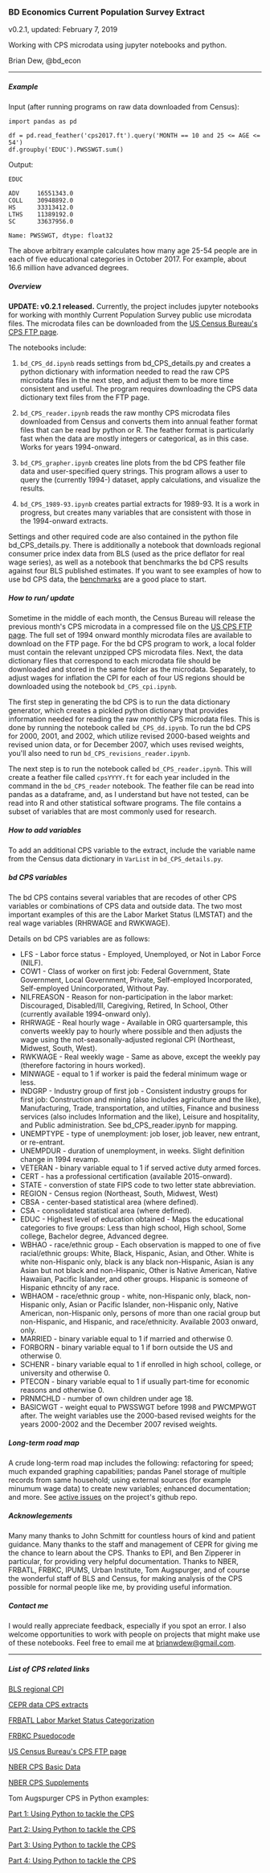 ### BD Economics Current Population Survey Extract

v0.2.1, updated: February 7, 2019

Working with CPS microdata using jupyter notebooks and python.

Brian Dew, @bd_econ

-----

##### Example

Input (after running programs on raw data downloaded from Census):

```
import pandas as pd

df = pd.read_feather('cps2017.ft').query('MONTH == 10 and 25 <= AGE <= 54')
df.groupby('EDUC').PWSSWGT.sum()
```

Output:

```
EDUC

ADV     16551343.0
COLL    30948892.0
HS      33313412.0
LTHS    11389192.0
SC      33637956.0

Name: PWSSWGT, dtype: float32
```

The above arbitrary example calculates how many age 25-54 people are in each of five educational categories in October 2017. For example, about 16.6 million have advanced degrees.

##### Overview

**UPDATE: v0.2.1 released.** Currently, the project includes jupyter notebooks for working with monthly Current Population Survey public use microdata files. The microdata files can be downloaded from the [US Census Bureau's CPS FTP page](https://thedataweb.rm.census.gov/ftp/cps_ftp.html). 

The notebooks include:

1) `bd_CPS_dd.ipynb` reads settings from bd_CPS_details.py and creates a python dictionary with information needed to read the raw CPS microdata files in the next step, and adjust them to be more time consistent and useful. The program requires downloading the CPS data dictionary text files from the FTP page. 

2) `bd_CPS_reader.ipynb` reads the raw monthy CPS microdata files downloaded from Census and converts them into annual feather format files that can be read by python or R. The feather format is particularly fast when the data are mostly integers or categorical, as in this case. Works for years 1994-onward.

3) `bd_CPS_grapher.ipynb` creates line plots from the bd CPS feather file data and user-specified query strings. This program allows a user to query the (currently 1994-) dataset, apply calculations, and visualize the results. 

4) `bd_CPS_1989-93.ipynb` creates partial extracts for 1989-93. It is a work in progress, but creates many variables that are consistent with those in the 1994-onward extracts.

Settings and other required code are also contained in the python file bd_CPS_details.py. There is additionally a notebook that downloads regional consumer price index data from BLS (used as the price deflator for real wage series), as well as a notebook that benchmarks the bd CPS results against four BLS published estimates. If you want to see examples of how to use bd CPS data, the [benchmarks](https://github.com/bdecon/econ_data/blob/master/bd_CPS/bd_CPS_benchmark.ipynb) are a good place to start.

##### How to run/ update

Sometime in the middle of each month, the Census Bureau will release the previous month's CPS microdata in a compressed file on the [US CPS FTP page](https://thedataweb.rm.census.gov/ftp/cps_ftp.html). The full set of 1994 onward monthly microdata files are available to download on the FTP page. For the bd CPS program to work, a local folder must contain the relevant unzipped CPS microdata files. Next, the data dictionary files that correspond to each microdata file should be downloaded and stored in the same folder as the microdata. Separately, to adjust wages for inflation the CPI for each of four US regions should be downloaded using the notebook `bd_CPS_cpi.ipynb`. 

The first step in generating the bd CPS is to run the data dictionary generator, which creates a pickled python dictionary that provides information needed for reading the raw monthly CPS microdata files. This is done by running the notebook called `bd_CPS_dd.ipynb`. To run the bd CPS for 2000, 2001, and 2002, which utilize revised 2000-based weights and revised union data, or for December 2007, which uses revised weights, you'll also need to run `bd_CPS_revisions_reader.ipynb`.

The next step is to run the notebook called `bd_CPS_reader.ipynb`. This will create a feather file called `cpsYYYY.ft` for each year included in the command in the `bd_CPS_reader` notebook. The feather file can be read into pandas as a dataframe, and, as I understand but have not tested, can be read into R and other statistical software programs. The file contains a subset of variables that are most commonly used for research. 

##### How to add variables

To add an additional CPS variable to the extract, include the variable name from the Census data dictionary in `VarList` in `bd_CPS_details.py`.

##### bd CPS variables

The bd CPS contains several variables that are recodes of other CPS variables or combinations of CPS data and outside data. The two most important examples of this are the Labor Market Status (LMSTAT) and the real wage variables (RHRWAGE and RWKWAGE). 

Details on bd CPS variables are as follows:

* LFS - Labor force status - Employed, Unemployed, or Not in Labor Force (NILF).
* COW1 - Class of worker on first job: Federal Government, State Government, Local Government, Private, Self-employed Incorporated, Self-employed Unincorporated, Without Pay. 
* NILFREASON - Reason for non-participation in the labor market: Discouraged, Disabled/Ill, Caregiving, Retired, In School, Other (currently available 1994-onward only).
* RHRWAGE - Real hourly wage - Available in ORG quartersample, this converts weekly pay to hourly where possible and then adjusts the wage using the not-seasonally-adjusted regional CPI (Northeast, Midwest, South, West). 
* RWKWAGE - Real weekly wage - Same as above, except the weekly pay (therefore factoring in hours worked).
* MINWAGE - equal to 1 if worker is paid the federal minimum wage or less. 
* INDGRP - Industry group of first job - Consistent industry groups for first job: Construction and mining (also includes agriculture and the like), Manufacturing, Trade, transportation, and utilties, Finance and business services (also includes Information and the like), Leisure and hospitality, and Public administration. See bd_CPS_reader.ipynb for mapping. 
* UNEMPTYPE - type of unemployment: job loser, job leaver, new entrant, or re-entrant. 
* UNEMPDUR - duration of unemployment, in weeks. Slight definition change in 1994 revamp.
* VETERAN - binary variable equal to 1 if served active duty armed forces.
* CERT - has a professional certification (available 2015-onward).
* STATE - converstion of state FIPS code to two letter state abbreviation.
* REGION - Census region (Northeast, South, Midwest, West)
* CBSA - center-based statistical area (where defined).
* CSA - consolidated statistical area (where defined).
* EDUC - Highest level of education obtained - Maps the educational categories to five groups: Less than high school, High school, Some college, Bachelor degree, Advanced degree.
* WBHAO - race/ethnic group - Each observation is mapped to one of five racial/ethnic groups: White, Black, Hispanic, Asian, and Other. White is white non-Hispanic only, black is any black non-Hispanic, Asian is any Asian but not black and non-Hispanic, Other is Native American, Native Hawaiian, Pacific Islander, and other groups. Hispanic is someone of Hispanic ethncity of any race. 
* WBHAOM - race/ethnic group - white, non-Hispanic only, black, non-Hispanic only, Asian or Pacific Islander, non-Hispanic only, Native American, non-Hispanic only, persons of more than one racial group but non-Hispanic, and Hispanic, and race/ethnicity. Available 2003 onward, only.
* MARRIED - binary variable equal to 1 if married and otherwise 0.
* FORBORN - binary variable equal to 1 if born outside the US and otherwise 0.
* SCHENR - binary variable equal to 1 if enrolled in high school, college, or university and otherwise 0. 
* PTECON - binary variable equal to 1 if usually part-time for economic reasons and otherwise 0.
* PRNMCHLD - number of own children under age 18.
* BASICWGT - weight equal to PWSSWGT before 1998 and PWCMPWGT after. The weight variables use the 2000-based revised weights for the years 2000-2002 and the December 2007 revised weights.

##### Long-term road map 

A crude long-term road map includes the following: refactoring for speed; much expanded graphing capabilities; pandas Panel storage of multiple records from same household; using external sources (for example minumum wage data) to create new variables; enhanced documentation; and more. See [active issues](https://github.com/bdecon/econ_data/issues) on the project's github repo.

##### Acknowlegements

Many many thanks to John Schmitt for countless hours of kind and patient guidance. Many thanks to the staff and management of CEPR for giving me the chance to learn about the CPS. Thanks to EPI, and Ben Zipperer in particular, for providing very helpful documentation. Thanks to NBER, FRBATL, FRBKC, IPUMS, Urban Institute, Tom Augspurger, and of course the wonderful staff of BLS and Census, for making analysis of the CPS possible for normal people like me, by providing useful information. 

##### Contact me

I would really appreciate feedback, especially if you spot an error. I also welcome opportunities to work with people on projects that might make use of these notebooks. Feel free to email me at brianwdew@gmail.com.


-----

##### List of CPS related links

[BLS regional CPI](https://www.bls.gov/cpi/regional-resources.htm)

[CEPR data CPS extracts](http://ceprdata.org/cps-uniform-data-extracts/)

[FRBATL Labor Market Status Categorization](https://www.frbatlanta.org/chcs/human-capital-currents/2015/0612-measuring-labor-market-status-using-basic-data.aspx)

[FRBKC Psuedocode](https://www.kansascityfed.org/research/kcdc/cps/coreinfo/pseudocode/hrswk)

[US Census Bureau's CPS FTP page](https://thedataweb.rm.census.gov/ftp/cps_ftp.html)

[NBER CPS Basic Data](http://www.nber.org/data/cps_basic.html)

[NBER CPS Supplements](https://www.nber.org/data/current-population-survey-data.html)

Tom Augspurger CPS in Python examples:

[Part 1: Using Python to tackle the CPS](http://tomaugspurger.github.io/tackling%20the%20cps.html)

[Part 2: Using Python to tackle the CPS](http://tomaugspurger.github.io/tackling%20the%20cps%20%28part%202%29.html)

[Part 3: Using Python to tackle the CPS](http://tomaugspurger.github.io/tackling%20the%20cps%20%28part%203%29.html)

[Part 4: Using Python to tackle the CPS](http://tomaugspurger.github.io/tackling%20the%20cps%20%28part%204%29.html)
